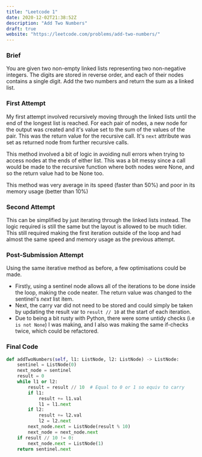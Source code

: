 ```yaml
---
title: "Leetcode 1"
date: 2020-12-02T21:38:52Z
description: "Add Two Numbers"
draft: true
website: "https://leetcode.com/problems/add-two-numbers/"
---
```


### Brief
You are given two non-empty linked lists representing two non-negative integers. The digits are stored in reverse order, and each of their nodes contains a single digit. Add the two numbers and return the sum as a linked list.

### First Attempt
My first attempt involved recursively moving through the linked lists until the end of the longest list is reached. For each pair of nodes, a new node for the output was created and it's value set to the sum of the values of the pair. This was the return value for the recursive call. It's `next` attribute was set as returned node from further recursive calls. 

This method involved a bit of logic in avoiding null errors when trying to access nodes at the ends of either list. This was a bit messy since a call would be made to the recursive function where both nodes were None, and so the return value had to be None too.

This method was very average in its speed (faster than 50%) and poor in its memory usage (better than 10%)

### Second Attempt
This can be simplified by just iterating through the linked lists instead. The logic required is still the same but the layout is allowed to be much tidier. This still required making the first iteration outside of the loop and had almost the same speed and memory usage as the previous attempt.


### Post-Submission Attempt
Using the same iterative method as before, a few optimisations could be made. 
- Firstly, using a sentinel node allows all of the iterations to be done inside the loop, making the code neater. The return value was changed to the sentinel's *next* list item.
- Next, the carry var did not need to be stored and could simply be taken by updating the result var to `result // 10` at the start of each iteration.
- Due to being a bit rusty with Python, there were some untidy checks (i.e `is not None`) I was making, and I also was making the same if-checks twice, which could be refactored.


### Final Code 
```python
def addTwoNumbers(self, l1: ListNode, l2: ListNode) -> ListNode:
    sentinel = ListNode(0)
    next_node = sentinel
    result = 0
    while l1 or l2:
        result = result // 10  # Equal to 0 or 1 so equiv to carry
        if l1:
            result += l1.val
            l1 = l1.next
        if l2:
            result += l2.val
            l2 = l2.next
        next_node.next = ListNode(result % 10)
        next_node = next_node.next
    if result // 10 != 0:
        next_node.next = ListNode(1)
    return sentinel.next
```